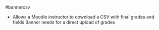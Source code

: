 #bannercsv
- Allows a Moodle instructor to download a CSV with final grades and fields Banner needs for a direct upload of grades
